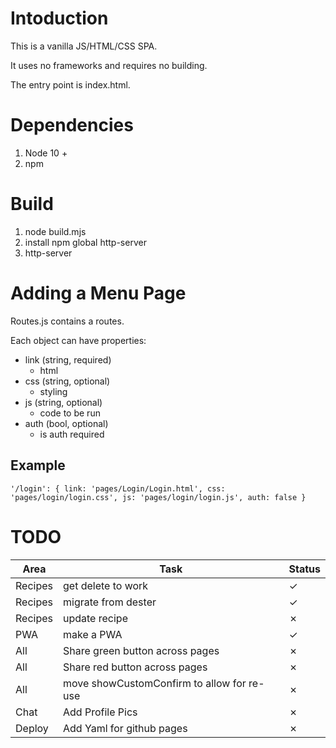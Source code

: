 # Intoduction
This is a vanilla JS/HTML/CSS SPA. 

It uses no frameworks and requires no building.

The entry point is index.html.

# Dependencies
1. Node 10 +
2. npm

# Build
1. node build.mjs
2. install npm global http-server
3. http-server

# Adding a Menu Page

Routes.js contains a routes. 

Each object can have properties:
- link (string, required)
    - html
- css (string, optional)
    - styling
- js (string, optional)
    - code to be run
- auth (bool, optional)
    - is auth required

## Example
`
  '/login': {
        link: 'pages/Login/Login.html',
        css: 'pages/login/login.css',
        js: 'pages/login/login.js',
        auth: false
    }
`

# TODO

|Area|Task|Status
|---|---|---|
|Recipes|get delete to work| &check;|
|Recipes|migrate from dester|&check;|
|Recipes|update recipe|&cross;|
|PWA|make a PWA| &check;|
|All|Share green button across pages|&cross;|
|All|Share red button across pages|&cross;|
|All|move showCustomConfirm to allow for re-use|&cross;|
| Chat | Add Profile Pics | &cross; |
| Deploy | Add Yaml for github pages | &cross; |
